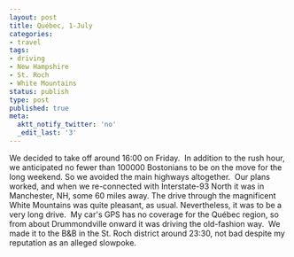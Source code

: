 ```yaml
---
layout: post
title: Québec, 1-July
categories:
- travel
tags:
- driving
- New Hampshire
- St. Roch
- White Mountains
status: publish
type: post
published: true
meta:
  aktt_notify_twitter: 'no'
  _edit_last: '3'
---
```

We decided to take off around 16:00 on Friday.  In addition to the rush hour, we anticipated no fewer than 100000 Bostonians to be on the move for the long weekend. So we avoided the main highways altogether.  Our plans worked, and when we re-connected with Interstate-93 North it was in Manchester, NH, some 60 miles away. The drive through the magnificent White Mountains was quite pleasant, as usual. Nevertheless, it was to be a very long drive.  My car's GPS has no coverage for the Québec region, so from about Drummondville onward it was driving the old-fashion way.  We made it to the B&amp;B in the St. Roch district around 23:30, not bad despite my reputation as an alleged slowpoke.
